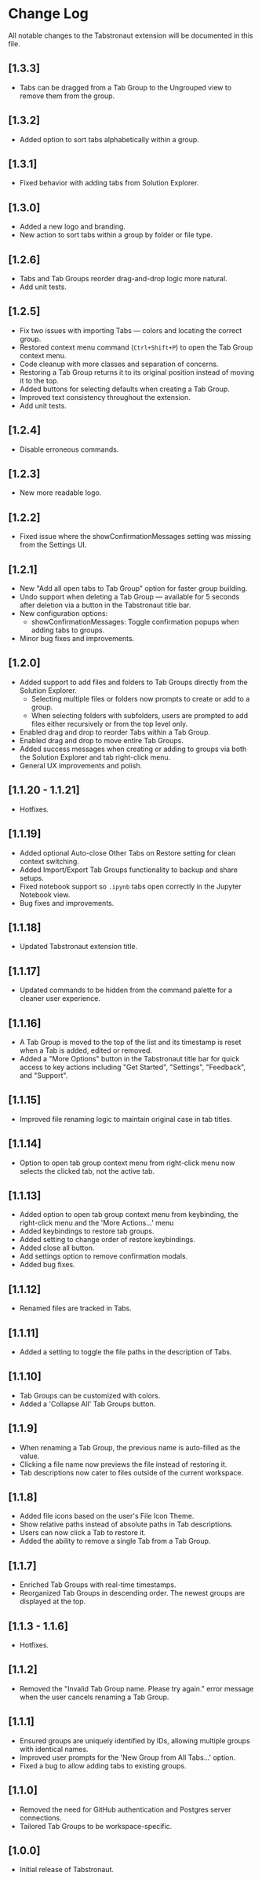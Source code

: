# Change Log

All notable changes to the Tabstronaut extension will be documented in this file.

## [1.3.3]

- Tabs can be dragged from a Tab Group to the Ungrouped view to remove them from the group.

## [1.3.2]

- Added option to sort tabs alphabetically within a group.

## [1.3.1]

- Fixed behavior with adding tabs from Solution Explorer.

## [1.3.0]

- Added a new logo and branding.
- New action to sort tabs within a group by folder or file type.

## [1.2.6]

- Tabs and Tab Groups reorder drag-and-drop logic more natural.
- Add unit tests.

## [1.2.5]

- Fix two issues with importing Tabs — colors and locating the correct group.
- Restored context menu command (`Ctrl+Shift+P`) to open the Tab Group context menu.
- Code cleanup with more classes and separation of concerns.
- Restoring a Tab Group returns it to its original position instead of moving it to the top.
- Added buttons for selecting defaults when creating a Tab Group.
- Improved text consistency throughout the extension.
- Add unit tests.

## [1.2.4]

- Disable erroneous commands.

## [1.2.3]

- New more readable logo.

## [1.2.2]

- Fixed issue where the showConfirmationMessages setting was missing from the Settings UI.

## [1.2.1]

- New "Add all open tabs to Tab Group" option for faster group building.
- Undo support when deleting a Tab Group — available for 5 seconds after deletion via a button in the Tabstronaut title bar.
- New configuration options:
  - showConfirmationMessages: Toggle confirmation popups when adding tabs to groups.
- Minor bug fixes and improvements.

## [1.2.0]

- Added support to add files and folders to Tab Groups directly from the Solution Explorer.
  - Selecting multiple files or folders now prompts to create or add to a group.
  - When selecting folders with subfolders, users are prompted to add files either recursively or from the top level only.
- Enabled drag and drop to reorder Tabs within a Tab Group.
- Enabled drag and drop to move entire Tab Groups.
- Added success messages when creating or adding to groups via both the Solution Explorer and tab right-click menu.
- General UX improvements and polish.

## [1.1.20 - 1.1.21]

- Hotfixes.

## [1.1.19]

- Added optional Auto-close Other Tabs on Restore setting for clean context switching.
- Added Import/Export Tab Groups functionality to backup and share setups.
- Fixed notebook support so `.ipynb` tabs open correctly in the Jupyter Notebook view.
- Bug fixes and improvements.

## [1.1.18]


- Updated Tabstronaut extension title.

## [1.1.17]

- Updated commands to be hidden from the command palette for a cleaner user experience.

## [1.1.16]

- A Tab Group is moved to the top of the list and its timestamp is reset when a Tab is added, edited or removed.
- Added a "More Options" button in the Tabstronaut title bar for quick access to key actions including "Get Started", "Settings", "Feedback", and "Support".

## [1.1.15]

- Improved file renaming logic to maintain original case in tab titles.

## [1.1.14]

- Option to open tab group context menu from right-click menu now selects the clicked tab, not the active tab.

## [1.1.13]

- Added option to open tab group context menu from keybinding, the right-click menu and the 'More Actions...' menu
- Added keybindings to restore tab groups.
- Added setting to change order of restore keybindings.
- Added close all button.
- Add settings option to remove confirmation modals.
- Added bug fixes.

## [1.1.12]

- Renamed files are tracked in Tabs.

## [1.1.11]

- Added a setting to toggle the file paths in the description of Tabs.

## [1.1.10]

- Tab Groups can be customized with colors.
- Added a 'Collapse All' Tab Groups button.

## [1.1.9]

- When renaming a Tab Group, the previous name is auto-filled as the value.
- Clicking a file name now previews the file instead of restoring it.
- Tab descriptions now cater to files outside of the current workspace.

## [1.1.8]

- Added file icons based on the user's File Icon Theme.
- Show relative paths instead of absolute paths in Tab descriptions.
- Users can now click a Tab to restore it.
- Added the ability to remove a single Tab from a Tab Group.

## [1.1.7]

- Enriched Tab Groups with real-time timestamps.
- Reorganized Tab Groups in descending order. The newest groups are displayed at the top.

## [1.1.3 - 1.1.6]

- Hotfixes.

## [1.1.2]

- Removed the "Invalid Tab Group name. Please try again." error message when the user cancels renaming a Tab Group.

## [1.1.1]

- Ensured groups are uniquely identified by IDs, allowing multiple groups with identical names.
- Improved user prompts for the 'New Group from All Tabs...' option.
- Fixed a bug to allow adding tabs to existing groups.

## [1.1.0]

- Removed the need for GitHub authentication and Postgres server connections.
- Tailored Tab Groups to be workspace-specific.

## [1.0.0]

- Initial release of Tabstronaut.
